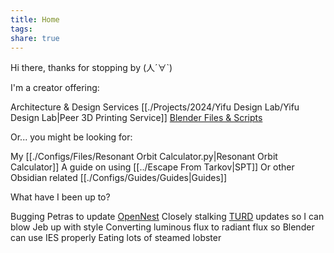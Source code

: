 ```yaml
---
title: Home
tags: 
share: true
---
```

Hi there, thanks for stopping by (人´∀\`)


I'm a creator offering:

Architecture & Design Services 
[[./Projects/2024/Yifu Design Lab/Yifu Design Lab|Peer 3D Printing Service]]
[Blender Files & Scripts](https://30salt.gumroad.com/) 


Or... you might be looking for:

My [[./Configs/Files/Resonant Orbit Calculator.py|Resonant Orbit Calculator]] 
A guide on using [[../Escape From Tarkov|SPT]] 
Or other Obsidian related [[./Configs/Guides/Guides|Guides]] 


What have I been up to?

Bugging Petras to update [OpenNest](https://discourse.mcneel.com/t/opennest-for-rhino8-plugin-update/183261/33?u=yifu_ding)
Closely stalking [TURD](https://forum.kerbalspaceprogram.com/topic/174188-112x-textures-unlimited-recolour-depot/) updates so I can blow Jeb up with style
Converting luminous flux to radiant flux so Blender can use IES properly
Eating lots of steamed lobster